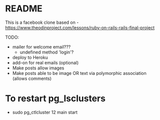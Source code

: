# README

This is a facebook clone based on - https://www.theodinproject.com/lessons/ruby-on-rails-rails-final-project

TODO:
- mailer for welcome email???
  - undefined method 'login'?
- deploy to Heroku
- add-on for real emails
(optional)
- Make posts allow images
- Make posts able to be image OR text via polymorphic association (allows comments)

# To restart pg_lsclusters
- sudo pg_ctlcluster 12 main start
